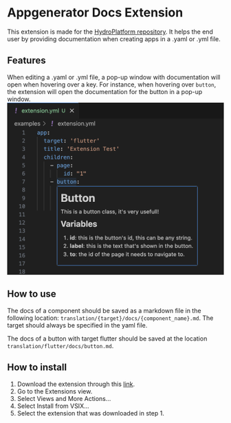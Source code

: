 # Appgenerator Docs Extension

This extension is made for the [HydroPlatform repository](https://github.com/SiebeBosch/HydroPlatform). It helps the end user by providing documentation when creating apps in a .yaml or .yml file. 

## Features

When editing a .yaml or .yml file, a pop-up window with documentation will open when hovering over a key. For instance, when hovering over `button`, the extension will open the documentation for the button in a pop-up window.
![hover feature image](https://github.com/Iconica-Development/appgenerator-docs-vsc-extension/blob/master/example.png?raw=true)

## How to use
The docs of a component should be saved as a markdown file in the following location: `translation/{target}/docs/{component_name}.md`. The target should always be specified in the yaml file.

The docs of a button with target flutter should be saved at the location `translation/flutter/docs/button.md`.

## How to install

1. Download the extension through this [link](https://github.com/Iconica-Development/appgenerator-docs-vsc-extension/raw/refs/heads/master/appgenerator-docs-0.0.1.vsix).
2. Go to the Extensions view.
3. Select Views and More Actions...
4. Select Install from VSIX...
5. Select the extension that was downloaded in step 1.
